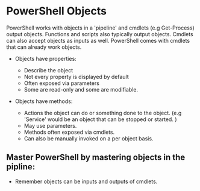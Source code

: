 # PowerShell Objects

PowerShell works with objects in a 'pipeline' and cmdlets (e.g Get-Process) output
objects. Functions and scripts also typically output objects. Cmdlets can also
accept objects as inputs as well. PowerShell comes with cmdlets that can already
work objects.

- Objects have properties:
  - Describe the object
  - Not every property is displayed by default
  - Often exposed via parameters
  - Some are read-only and some are modifiable.

- Objects have methods:
  - Actions the object can do or something done to the object. (e.g 'Service'
    would be an object that can be stopped or started. )
  - May use parameters.
  - Methods often exposed via cmdlets.
  - Can also be manually invoked on a per object basis.

## Master PowerShell by mastering objects in the pipline:
  - Remember objects can be inputs and outputs of cmdlets. 
